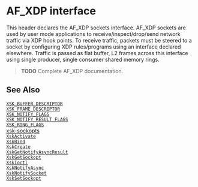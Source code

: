 # AF_XDP interface

This header declares the AF_XDP sockets interface. AF_XDP sockets are used by user mode applications to receive/inspect/drop/send network traffic via XDP hook points. To receive traffic, packets must be steered to a socket by configuring XDP rules/programs using an interface declared elsewhere. Traffic is passed as flat buffer, L2 frames across this interface using single producer, single consumer shared memory rings.

> **TODO** Complete AF_XDP documentation.

## See Also

[`XSK_BUFFER_DESCRIPTOR`](api/XSK_BUFFER_DESCRIPTOR.md)  
[`XSK_FRAME_DESCRIPTOR`](api/XSK_FRAME_DESCRIPTOR.md)  
[`XSK_NOTIFY_FLAGS`](api/XSK_NOTIFY_FLAGS.md)  
[`XSK_NOTIFY_RESULT_FLAGS`](api/XSK_NOTIFY_RESULT_FLAGS.md)  
[`XSK_RING_FLAGS`](api/XSK_RING_FLAGS.md)  
[xsk-sockopts](api/xsk-sockopts.md)  
[`XskActivate`](api/XskActivate.md)  
[`XskBind`](api/XskBind.md)  
[`XskCreate`](api/XskCreate.md)  
[`XskGetNotifyAsyncResult`](api/XskGetNotifyAsyncResult.md)  
[`XskGetSockopt`](api/XskGetSockopt.md)  
[`XskIoctl`](api/XskIoctl.md)  
[`XskNotifyAsync`](api/XskNotifyAsync.md)  
[`XskNotifySocket`](api/XskNotifySocket.md)  
[`XskSetSockopt`](api/XskSetSockopt.md)  

